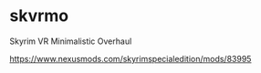 # skvrmo
Skyrim VR Minimalistic Overhaul

https://www.nexusmods.com/skyrimspecialedition/mods/83995
